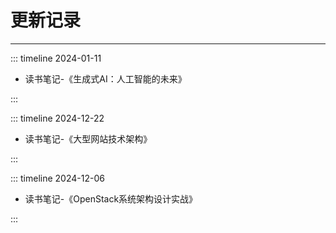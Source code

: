 # 更新记录

---


::: timeline 2024-01-11

- 读书笔记-《生成式AI：人工智能的未来》

:::

::: timeline 2024-12-22

- 读书笔记-《大型网站技术架构》

:::

::: timeline 2024-12-06

- 读书笔记-《OpenStack系统架构设计实战》

:::
